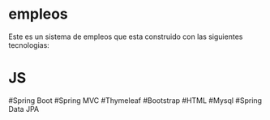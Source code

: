 # empleos
Este es un sistema de empleos que esta construido con las siguientes tecnologias:
  # JS
  #Spring Boot
  #Spring MVC
  #Thymeleaf
  #Bootstrap
  #HTML
  #Mysql
  #Spring Data JPA
  
